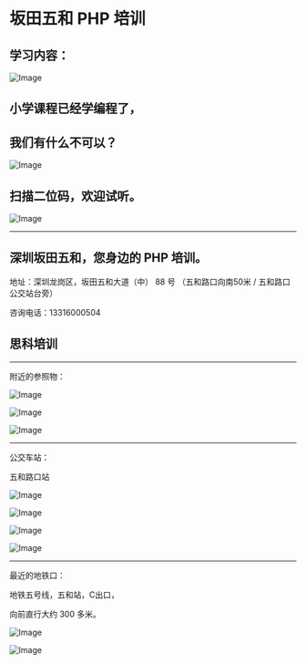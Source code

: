 # 坂田五和 PHP 培训

## 学习内容：

![Image](./php_face.jpg)

## 小学课程已经学编程了，
## 我们有什么不可以？

![Image](./php_back.jpg)

## 扫描二位码，欢迎试听。

![Image](./weichat.jpg)

****

## 深圳坂田五和，您身边的 PHP 培训。

地址：深圳龙岗区，坂田五和大道（中） 88 号 （五和路口向南50米 / 五和路口公交站台旁）

咨询电话：13316000504

## 思科培训

****

附近的参照物：

![Image](./address.jpg)

![Image](./address2.jpg)

![Image](./address3.jpg)

****

公交车站：

五和路口站

![Image](./bus.jpg)

![Image](./bus2.jpg)

![Image](./bus3.jpg)

![Image](./bus4.jpg)

****

最近的地铁口：

地铁五号线，五和站，C出口，

向前直行大约 300 多米。

![Image](./station.jpg)

![Image](./station2.jpg)








